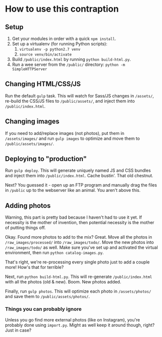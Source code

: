 # How to use this contraption

## Setup

1. Get your modules in order with a quick `npm install`.
2. Set up a virtualenv (for running Python scripts):
    1. `virtualenv -p python2.7 venv`
    2. `source venv/bin/activate`
3. Build `/public/index.html` by running `python build-html.py`.
4. Run a wee server from the `/public/` directory: `python -m SimpleHTTPServer`

## Changing HTML/CSS/JS

Run the default `gulp` task. This will watch for Sass/JS changes in `/assets/`,
re-build the CSS/JS files to `/public/assets/`, and inject them into
`/public/index.html`.

## Changing images

If you need to add/replace images (not photos), put them in `/assets/images/`
and run `gulp images` to optimize and move them to `/public/assets/images/`.

## Deploying to "production"

Run `gulp deploy`. This will generate uniquely named JS and CSS bundles and
inject them into `/public/index.html`. Cache bustin'. That old chestnut.

Next? You guessed it - open up an FTP program and manually drag the files in
`/public` up to the webserver like an animal. You aren't above this.

## Adding photos

Warning, this part is pretty bad because I haven't had to use it yet. If
necessity is the mother of invention, then potential necessity is the mother of
putting things off.

Okay. Found more photos to add to the mix? Great. Move all the photos in
`/raw_images/processed/` into `/raw_images/todo/`. Move the new photos into
`/raw_images/todo/` as well. Make sure you've set up and activated the virtual
environment, then run `python catalog-images.py`.

That's right, we're re-processing every single photo just to add a couple more!
How's that for terrible?

Next, run `python build-html.py`. This will re-generate `/public/index.html`
with all the photos (old & new). Boom. New photos added.

Finally, run `gulp photos`. This will optimize each photo in `/assets/photos/`
and save them to `/public/assets/photos/`.

### Things you can probably ignore

Unless you go find more external photos (like on Instagram), you're probably
done using `import.py`. Might as well keep it around though, right? Just in
case?
